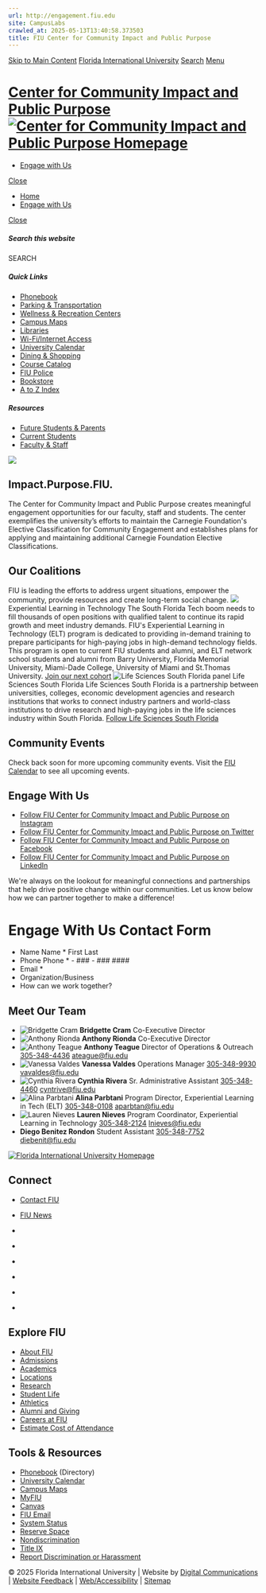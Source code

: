 ```yaml
---
url: http://engagement.fiu.edu
site: CampusLabs
crawled_at: 2025-05-13T13:40:58.373503
title: FIU Center for Community Impact and Public Purpose
---
```


[Skip to Main Content](https://community.fiu.edu/#main-content)
[Florida International University](https://www.fiu.edu/)
[Search](https://community.fiu.edu/)
[Menu](https://community.fiu.edu/)
# [Center for Community Impact and Public Purpose![Center for Community Impact and Public Purpose Homepage](https://community.fiu.edu/_assets/images/logo-center-community-impact.png)](https://community.fiu.edu/index.html)
  * [Engage with Us](https://community.fiu.edu/#engage-with-us)


[Close](https://community.fiu.edu/)
  * [Home](https://community.fiu.edu/index.html)
  * [Engage with Us](https://community.fiu.edu/#engage-with-us)


[ Close ](https://community.fiu.edu/)
##### Search this website
SEARCH
##### Quick Links
  * [ Phonebook](https://phonebook.fiu.edu)
  * [ Parking & Transportation](https://parking.fiu.edu/)
  * [ Wellness & Recreation Centers](https://dasa.fiu.edu/all-departments/wellness-recreation-centers/)
  * [ Campus Maps](http://campusmaps.fiu.edu/)
  * [ Libraries](https://library.fiu.edu/)
  * [ Wi-Fi/Internet Access](https://network.fiu.edu/)
  * [ University Calendar](https://calendar.fiu.edu/)
  * [ Dining & Shopping](https://shop.fiu.edu/)
  * [ Course Catalog](https://catalog.fiu.edu/)
  * [ FIU Police](https://police.fiu.edu/)
  * [ Bookstore](https://shop.fiu.edu/retail/barnes-noble/course-materials/)
  * [ A to Z Index](https://www.fiu.edu/atoz/index.html)


##### Resources
  * [ Future Students & Parents](https://www.fiu.edu/information-for/future-students-parents.html)
  * [ Current Students](https://www.fiu.edu/information-for/current-students.html)
  * [ Faculty & Staff](https://www.fiu.edu/information-for/faculty-staff.html)


![](https://community.fiu.edu/_assets/images/banner-image.jpg)
## Impact.Purpose.FIU.
The Center for Community Impact and Public Purpose creates meaningful engagement opportunities for our faculty, staff and students. The center exemplifies the university’s efforts to maintain the Carnegie Foundation's Elective Classification for Community Engagement and establishes plans for applying and maintaining additional Carnegie Foundation Elective Classifications.
## Our Coalitions
FIU is leading the efforts to address urgent situations, empower the community, provide resources and create long-term social change.
![](https://community.fiu.edu/_assets/images/elt-high-res.jpg)
Experiential Learning in Technology
The South Florida Tech boom needs to fill thousands of open positions with qualified talent to continue its rapid growth and meet industry demands. FIU's Experiential Learning in Technology (ELT) program is dedicated to providing in-demand training to prepare participants for high-paying jobs in high-demand technology fields.
This program is open to current FIU students and alumni, and ELT network school students and alumni from Barry University, Florida Memorial University, Miami-Dade College, University of Miami and St.Thomas University.
[Join our next cohort](https://community.fiu.edu/elt/index.html)
![Life Sciences South Florida panel](https://community.fiu.edu/_assets/images/thumbnail-coalitions-lssf-yogi-hernandez-suarez.jpg)
Life Sciences South Florida
Life Sciences South Florida is a partnership between universities, colleges, economic development agencies and research institutions that works to connect industry partners and world-class institutions to drive research and high-paying jobs in the life sciences industry within South Florida.
[Follow Life Sciences South Florida](https://feedlink.io/lssf)
## Community Events
Check back soon for more upcoming community events. Visit the [FIU Calendar](https://calendar.fiu.edu) to see all upcoming events.
## Engage With Us
  * [Follow FIU Center for Community Impact and Public Purpose on Instagram](https://www.instagram.com/fiucommunity/)
  * [Follow FIU Center for Community Impact and Public Purpose on Twitter](https://twitter.com/fiucommunity/)
  * [Follow FIU Center for Community Impact and Public Purpose on Facebook](https://www.facebook.com/FIUCommunity/)
  * [Follow FIU Center for Community Impact and Public Purpose on LinkedIn](https://www.linkedin.com/company/fiucommunity/)


We're always on the lookout for meaningful connections and partnerships that help drive positive change within our communities. Let us know below how we can partner together to make a difference!
# Engage With Us Contact Form
  * Name Name * First Last
  * Phone Phone * - ### - ### ####
  * Email *
  * Organization/Business 
  * How can we work together? 


## Meet Our Team
  * ![Bridgette Cram](https://community.fiu.edu/_assets/images/bridgette-cram.jpg)
**Bridgette Cram** Co-Executive Director
  * ![Anthony Rionda](https://community.fiu.edu/_assets/images/headshot-anthony.jpeg)
**Anthony Rionda** Co-Executive Director
  * ![Anthony Teague](https://community.fiu.edu/_assets/images/anthony-teague.jpg)
**Anthony Teague** Director of Operations & Outreach [305-348-4436](tel:305-348-4436) ateague@fiu.edu
  * ![Vanessa Valdes](https://community.fiu.edu/_assets/images/headshot-vanessa-valdes.jpg)
**Vanessa Valdes** Operations Manager [305-348-9930](tel:305-348-9930) vavaldes@fiu.edu
  * ![Cynthia Rivera](https://community.fiu.edu/_assets/images/cynthia-rivera.jpg)
**Cynthia Rivera** Sr. Administrative Assistant [305-348-4460](tel:305-348-4460) cyntrive@fiu.edu
  * ![Alina Parbtani](https://community.fiu.edu/_assets/images/headshot-alina-parbtani.jpeg)
**Alina Parbtani** Program Director, Experiential Learning in Tech (ELT) [305-348-0108](tel:305-348-0108) aparbtan@fiu.edu
  * ![Lauren Nieves](https://community.fiu.edu/_assets/images/lauren-nieves.jpg)
**Lauren Nieves** Program Coordinator, Experiential Learning in Technology [305-348-2124](tel:305-348-2124) lnieves@fiu.edu
  * **Diego Benitez Rondon** Student Assistant [305-348-7752](tel:305-348-7752) diebenit@fiu.edu


[ ![Florida International University Homepage](https://digicdn.fiu.edu/core/_assets/images/footer-logo.svg) ](https://www.fiu.edu/)
## Connect
  * [Contact FIU](https://www.fiu.edu/about/contact-us/index.html)
  * [FIU News](https://news.fiu.edu/)


  * [](https://www.instagram.com/fiuinstagram/)
  * [](https://www.linkedin.com/school/florida-international-university/)
  * [](https://www.facebook.com/floridainternational)
  * [](https://twitter.com/fiu)
  * [](https://www.youtube.com/user/FloridaInternational)
  * [](https://flickr.com/photos/fiu)


## Explore FIU
  * [About FIU](https://www.fiu.edu/about/index.html)
  * [Admissions](https://www.fiu.edu/admissions/index.html)
  * [Academics](https://www.fiu.edu/academics/index.html)
  * [Locations](https://www.fiu.edu/locations/index.html)
  * [Research](https://www.fiu.edu/research/index.html)
  * [Student Life](https://www.fiu.edu/student-life/index.html)
  * [Athletics](https://www.fiu.edu/athletics/index.html)
  * [Alumni and Giving](https://www.fiu.edu/alumni-and-giving/index.html)
  * [Careers at FIU](https://hr.fiu.edu/careers/)
  * [Estimate Cost of Attendance](https://onestop.fiu.edu/finances/estimate-your-costs/)


## Tools & Resources
  * [Phonebook](https://phonebook.fiu.edu) (Directory)
  * [University Calendar](https://calendar.fiu.edu/)
  * [Campus Maps](https://campusmaps.fiu.edu/)
  * [MyFIU](https://my.fiu.edu/)
  * [Canvas](https://canvas.fiu.edu)
  * [FIU Email](http://mail.fiu.edu/)
  * [System Status](https://fiu.service-now.com/sp?id=services_status)
  * [Reserve Space](https://centralreservations.fiu.edu/)
  * [Nondiscrimination](https://ace.fiu.edu/civil-rights/harassment-and-discrimination/)
  * [Title IX](https://ace.fiu.edu/title-ix/)
  * [Report Discrimination or Harassment](https://report.fiu.edu/)


© 2025 Florida International University  | Website by [Digital Communications](https://stratcomm.fiu.edu/digital-print/websites/) | [Website Feedback](https://webforms.fiu.edu/view.php?id=370774&element_5=https://community.fiu.edu/) | [Web/Accessibility](https://accessibility.fiu.edu/) | [Sitemap](https://community.fiu.edu/sitemap.html)
[](https://community.fiu.edu/)
